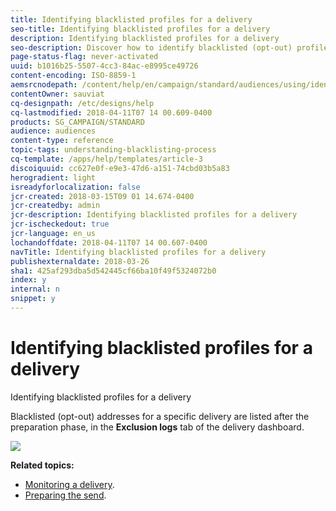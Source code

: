 ```yaml
---
title: Identifying blacklisted profiles for a delivery
seo-title: Identifying blacklisted profiles for a delivery
description: Identifying blacklisted profiles for a delivery
seo-description: Discover how to identify blacklisted (opt-out) profiles for a delivery.
page-status-flag: never-activated
uuid: b1016b25-5507-4cc3-84ac-e8995ce49726
content-encoding: ISO-8859-1
aemsrcnodepath: /content/help/en/campaign/standard/audiences/using/identifying-blacklisted-profiles-for-a-delivery
contentOwner: sauviat
cq-designpath: /etc/designs/help
cq-lastmodified: 2018-04-11T07 14 00.609-0400
products: SG_CAMPAIGN/STANDARD
audience: audiences
content-type: reference
topic-tags: understanding-blacklisting-process
cq-template: /apps/help/templates/article-3
discoiquuid: cc627e0f-e9e3-47d6-a151-74cbd03b5a83
herogradient: light
isreadyforlocalization: false
jcr-created: 2018-03-15T09 01 14.674-0400
jcr-createdby: admin
jcr-description: Identifying blacklisted profiles for a delivery
jcr-ischeckedout: true
jcr-language: en_us
lochandoffdate: 2018-04-11T07 14 00.607-0400
navTitle: Identifying blacklisted profiles for a delivery
publishexternaldate: 2018-03-26
sha1: 425af293dba5d542445cf66ba10f49f5324072b0
index: y
internal: n
snippet: y
---
```


# Identifying blacklisted profiles for a delivery

Identifying blacklisted profiles for a delivery

Blacklisted (opt-out) addresses for a specific delivery are listed after the preparation phase, in the **Exclusion logs** tab of the delivery dashboard.

![](assets/exclusion_blacklisting.png)

**Related topics:**

* [Monitoring a delivery](../../sending/using/monitoring-a-delivery.md#exclusion-logs).
* [Preparing the send](../../sending/using/preparing-the-send.md).

